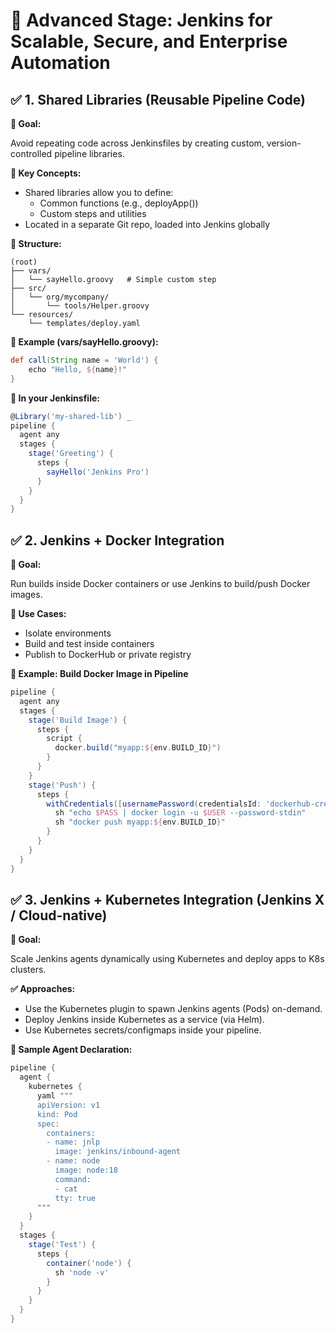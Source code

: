 # 🧠 Advanced Stage: Jenkins for Scalable, Secure, and Enterprise Automation

## ✅ 1. Shared Libraries (Reusable Pipeline Code)

**🎯 Goal:**

Avoid repeating code across Jenkinsfiles by creating custom, version-controlled pipeline libraries.

**📌 Key Concepts:**

- Shared libraries allow you to define:
  - Common functions (e.g., deployApp())
  - Custom steps and utilities
- Located in a separate Git repo, loaded into Jenkins globally

**📁 Structure:**

```text
(root)
├── vars/
│   └── sayHello.groovy   # Simple custom step
├── src/
│   └── org/mycompany/
│       └── tools/Helper.groovy
└── resources/
    └── templates/deploy.yaml
```

**📄 Example (vars/sayHello.groovy):**

```groovy
def call(String name = 'World') {
    echo "Hello, ${name}!"
}
```

**📄 In your Jenkinsfile:**

```groovy
@Library('my-shared-lib') _
pipeline {
  agent any
  stages {
    stage('Greeting') {
      steps {
        sayHello('Jenkins Pro')
      }
    }
  }
}
```

## ✅ 2. Jenkins + Docker Integration

**🎯 Goal:**

Run builds inside Docker containers or use Jenkins to build/push Docker images.

**🔧 Use Cases:**

- Isolate environments
- Build and test inside containers
- Publish to DockerHub or private registry

**🧾 Example: Build Docker Image in Pipeline**

```groovy
pipeline {
  agent any
  stages {
    stage('Build Image') {
      steps {
        script {
          docker.build("myapp:${env.BUILD_ID}")
        }
      }
    }
    stage('Push') {
      steps {
        withCredentials([usernamePassword(credentialsId: 'dockerhub-creds', usernameVariable: 'USER', passwordVariable: 'PASS')]) {
          sh "echo $PASS | docker login -u $USER --password-stdin"
          sh "docker push myapp:${env.BUILD_ID}"
        }
      }
    }
  }
}
```

## ✅ 3. Jenkins + Kubernetes Integration (Jenkins X / Cloud-native)

**🎯 Goal:**

Scale Jenkins agents dynamically using Kubernetes and deploy apps to K8s clusters.

**✅ Approaches:**

- Use the Kubernetes plugin to spawn Jenkins agents (Pods) on-demand.
- Deploy Jenkins inside Kubernetes as a service (via Helm).
- Use Kubernetes secrets/configmaps inside your pipeline.

**🧾 Sample Agent Declaration:**

```groovy
pipeline {
  agent {
    kubernetes {
      yaml """
      apiVersion: v1
      kind: Pod
      spec:
        containers:
        - name: jnlp
          image: jenkins/inbound-agent
        - name: node
          image: node:18
          command:
          - cat
          tty: true
      """
    }
  }
  stages {
    stage('Test') {
      steps {
        container('node') {
          sh 'node -v'
        }
      }
    }
  }
}
```
